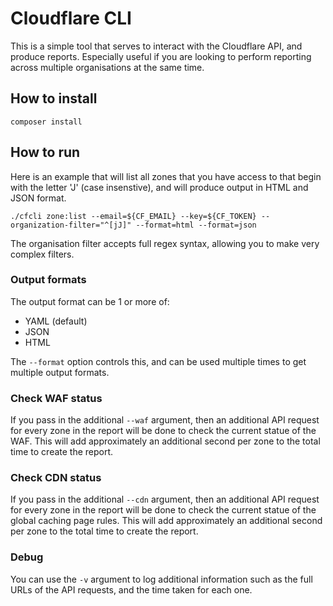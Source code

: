 # Cloudflare CLI

This is a simple tool that serves to interact with the Cloudflare API, and produce reports. Especially useful if you are looking to perform reporting across multiple organisations at the same time.

## How to install

```
composer install
```

## How to run

Here is an example that will list all zones that you have access to that begin with the letter 'J' (case insenstive), and will produce output in HTML and JSON format.

```
./cfcli zone:list --email=${CF_EMAIL} --key=${CF_TOKEN} --organization-filter="^[jJ]" --format=html --format=json
```

The organisation filter accepts full regex syntax, allowing you to make very complex filters.

### Output formats

The output format can be 1 or more of:

* YAML (default)
* JSON
* HTML

The `--format` option controls this, and can be used multiple times to get multiple output formats.

### Check WAF status

If you pass in the additional `--waf` argument, then an additional API request for every zone in the report will be done to check the current statue of the WAF. This will add approximately an additional second per zone to the total time to create the report.

### Check CDN status

If you pass in the additional `--cdn` argument, then an additional API request for every zone in the report will be done to check the current statue of the global caching page rules. This will add approximately an additional second per zone to the total time to create the report.

### Debug

You can use the `-v` argument to log additional information such as the full URLs of the API requests, and the time taken for each one.
